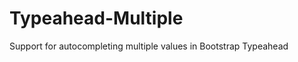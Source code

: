 Typeahead-Multiple
==================

Support for autocompleting multiple values in Bootstrap Typeahead
